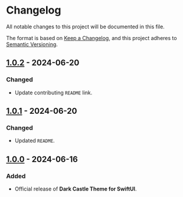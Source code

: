 # Changelog

All notable changes to this project will be documented in this file.

The format is based on [Keep a Changelog](https://keepachangelog.com/en/1.1.0/),
and this project adheres to [Semantic Versioning](https://semver.org/spec/v2.0.0.html).

## [1.0.2] - 2024-06-20

### Changed

- Update contributing `README` link.

## [1.0.1] - 2024-06-20

### Changed

- Updated `README`.

## [1.0.0] - 2024-06-16

### Added

- Official release of **Dark Castle Theme for SwiftUI**.

[1.0.2]: https://github.com/scottgriv/Dark-Castle-SwiftUI/compare/v1.0.1...v1.0.2
[1.0.1]: https://github.com/scottgriv/Dark-Castle-SwiftUI/compare/v1.0.0...v1.0.1
[1.0.0]: https://github.com/scottgriv/Dark-Castle-SwiftUI/releases/tag/v1.0.0
